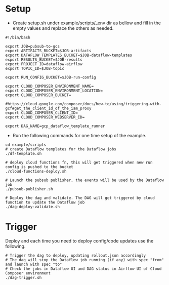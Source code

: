 # Setup

- Create setup.sh under example/scripts/_env dir as bellow 
and fill in the empty values and replace the others as needed.

```
#!/bin/bash

export JOB=pubsub-to-gcs
export ARTIFACTS_BUCKET=$JOB-artifacts
export DATAFLOW_TEMPLATES_BUCKET=$JOB-dataflow-templates
export RESULTS_BUCKET=$JOB-results
export PROJECT_ID=dataflow-airflow
export TOPIC_ID=$JOB-topic

export RUN_CONFIG_BUCKET=$JOB-run-config

export CLOUD_COMPOSER_ENVIRONMENT_NAME=
export CLOUD_COMPOSER_ENVIRONMENT_LOCATION=
export CLOUD_COMPOSER_BUCKET=

#https://cloud.google.com/composer/docs/how-to/using/triggering-with-gcf#get_the_client_id_of_the_iam_proxy
export CLOUD_COMPOSER_CLIENT_ID=
export CLOUD_COMPOSER_WEBSERVER_ID=

export DAG_NAME=gcp_dataflow_template_runner
```
- Run the following commands for one time setup of the example.

```
cd example/scripts
# create Dataflow templates for the Dataflow jobs 
./df-template.sh

# deploy cloud functions fn, this will get triggered when new run config is pushed to the bucket
./cloud-functions-deploy.sh 

# Launch the pubsub publisher, the events will be used by the Dataflow job
./pubsub-publisher.sh

# Deploy the dag and validate. The DAG will get triggered by cloud function to update the Dataflow job
./dag-deploy-validate.sh
```

# Trigger 

Deploy and each time you need to deploy config/code updates use the following. 

```
# Trigger the dag to deploy, updating rollout.json accordingly
# The dag will stop the Dataflow job running (if any) with spec "from" and launch with spec "to"
# Check the jobs in Dataflow UI and DAG status in Airflow UI of Cloud Composer environment
./dag-trigger.sh
```
